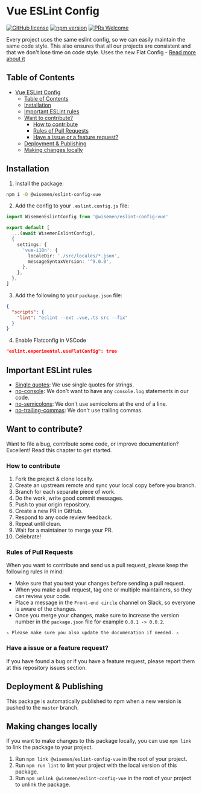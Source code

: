 # Vue ESLint Config

[![GitHub license](https://img.shields.io/badge/license-MIT-blue.svg)]() [![npm version](https://img.shields.io/npm/v/@appwise/eslint-config-vue.svg?style=flat)](https://www.npmjs.com/package/@appwise/eslint-config-vue) [![PRs Welcome](https://img.shields.io/badge/PRs-welcome-brightgreen.svg)](https://reactjs.org/docs/how-to-contribute.html#your-first-pull-request)


Every project uses the same eslint config, so we can easily maintain the same code style.
This also ensures that all our projects are consistent and that we don't lose time on code style.
Uses the new Flat Config - [Read more about it](https://eslint.org/docs/latest/use/configure/configuration-files-new)

## Table of Contents

- [Vue ESLint Config](#vue-eslint-config)
  - [Table of Contents](#table-of-contents)
  - [Installation](#installation)
  - [Important ESLint rules](#important-eslint-rules)
  - [Want to contribute?](#want-to-contribute)
    - [How to contribute](#how-to-contribute)
    - [Rules of Pull Requests](#rules-of-pull-requests)
    - [Have a issue or a feature request?](#have-a-issue-or-a-feature-request)
  - [Deployment \& Publishing](#deployment--publishing)
  - [Making changes locally](#making-changes-locally)

## Installation

1. Install the package:
```bash
npm i -D @wisemen/eslint-config-vue
```

2. Add the config to your `.eslint.config.js` file:
```ts
import WisemenEslintConfig from '@wisemen/eslint-config-vue'

export default [
  ...(await WisemenEslintConfig),
  {
    settings: {
      'vue-i18n': {
        localeDir: './src/locales/*.json',
        messageSyntaxVersion: '^9.0.0',
      },
    },
  },
]
```

3. Add the following to your `package.json` file:
```json
{
  "scripts": {
    "lint": "eslint --ext .vue,.ts src --fix"
  }
}
```

4. Enable Flatconfig in VSCode
```json  
"eslint.experimental.useFlatConfig": true
```

## Important ESLint rules

- [Single quotes](https://eslint.org/docs/rules/quotes): We use single quotes for strings.
- [no-console](https://eslint.org/docs/rules/no-console): We don't want to have any `console.log` statements in our code.
- [no-semicolons](https://eslint.org/docs/rules/semi): We don't use semicolons at the end of a line.
- [no-trailing-commas](https://eslint.org/docs/rules/no-comma-dangle): We don't use trailing commas.


## Want to contribute?

Want to file a bug, contribute some code, or improve documentation? Excellent! Read this chapter to get started.

### How to contribute

1. Fork the project & clone locally.
2. Create an upstream remote and sync your local copy before you branch.
3. Branch for each separate piece of work.
4. Do the work, write good commit messages.
5. Push to your origin repository.
6. Create a new PR in GitHub.
7. Respond to any code review feedback.
8. Repeat until clean.
9. Wait for a maintainer to merge your PR.
10. Celebrate!

### Rules of Pull Requests

When you want to contribute and send us a pull request, please keep the following rules in mind:

- Make sure that you test your changes before sending a pull request.
- When you make a pull request, tag one or multiple maintainers, so they can review your code.
- Place a message in the `Front-end circle` channel on Slack, so everyone is aware of the changes.
- Once you merge your changes, make sure to increase the version number in the `package.json` file for example `0.0.1 -> 0.0.2`.

`⚠️ Please make sure you also update the documenation if needed. ⚠️`

### Have a issue or a feature request?

If you have found a bug or if you have a feature request, please report them at this repository issues section.

## Deployment & Publishing

This package is automatically published to npm when a new version is pushed to the `master` branch.

## Making changes locally

If you want to make changes to this package locally, you can use `npm link` to link the package to your project.

1. Run `npm link @wisemen/eslint-config-vue` in the root of your project.
2. Run `npm run lint` to lint your project with the local version of this package.
3. Run `npm unlink @wisemen/eslint-config-vue` in the root of your project to unlink the package.
